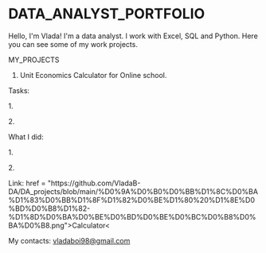 # DATA_ANALYST_PORTFOLIO
Hello, I'm Vlada!
I'm a data analyst. 
I work with Excel, SQL and Python.
Here you can see some of my work projects.


MY_PROJECTS

1. Unit Economics Calculator for Online school.

<p>Tasks:
<p>1.
<p>2.
<p>What I did:
<p>1.
<p>2.

<p>Link: 
href = "https://github.com/VladaB-DA/DA_projects/blob/main/%D0%9A%D0%B0%D0%BB%D1%8C%D0%BA%D1%83%D0%BB%D1%8F%D1%82%D0%BE%D1%80%20%D1%8E%D0%BD%D0%B8%D1%82-%D1%8D%D0%BA%D0%BE%D0%BD%D0%BE%D0%BC%D0%B8%D0%BA%D0%B8.png">Calculator<

My contacts:
vladaboi98@gmail.com
